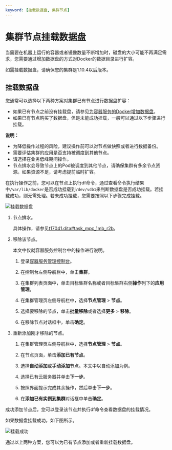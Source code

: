 ```yaml
---
keyword: [挂载数据盘, 集群节点]
---
```


# 集群节点挂载数据盘

当需要在机器上运行的容器或者镜像数量不断增加时，磁盘的大小可能不再满足需求，您需要通过增加数据盘的方式对Docker的数据目录进行扩容。

如需挂载数据盘，请确保您的集群是1.10.4以后版本。

## 挂载数据盘

您通常可以选择以下两种方案对集群已有节点进行数据盘扩容：

-   如果已有节点之前没有挂载盘，请参见[为容器服务的Docker增加数据盘](/intl.zh-CN/Kubernetes集群用户指南/节点与节点池/节点/为容器服务的Docker增加数据盘.md)。
-   如果已有节点购买了数据盘，但是未能成功挂载，一般可以通过以下步骤进行挂载。

**说明：**

-   为降低操作过程的风险，建议操作前可以对节点做快照或者进行数据备份。
-   需要评估集群的应用是否支持被调度到其他节点。
-   请选择在业务低峰期间操作。
-   节点排水会导致节点上的Pod被调度到其他节点，请确保集群有多余节点资源。如果资源不足，请考虑提前临时扩容。

在执行操作之前，您可以在节点上执行df命令，通过查看命令执行结果中`/var/lib/docker`是否成功挂载到`/dev/vdb1`来判断数据盘是否成功挂载。若挂载成功，则无需处理。若未成功挂载，您需要按照以下步骤完成挂载。

![挂载数据盘](https://static-aliyun-doc.oss-accelerate.aliyuncs.com/assets/img/zh-CN/3675659951/p38111.png)

1.  节点排水。

    具体操作，请参见[t17041.dita\#task\_mpc\_1mb\_r2b](/intl.zh-CN/Kubernetes集群用户指南/节点与节点池/节点/设置节点调度.md)。

2.  移除该节点。

    本文中仅就容器服务控制台中的操作进行说明。

    1.  登录[容器服务管理控制台](https://cs.console.aliyun.com)。

    2.  在控制台左侧导航栏中，单击**集群**。

    3.  在集群列表页面中，单击目标集群名称或者目标集群右侧**操作**列下的**应用管理**。

    4.  在集群管理页左侧导航栏中，选择**节点管理** \> **节点**。

    5.  选择要移除的节点，单击**批量移除**或者选择**更多** \> **移除**。

    6.  在移除节点对话框中，单击**确定**。

3.  重新添加刚才移除的节点。

    1.  在集群管理页左侧导航栏中，选择**节点管理** \> **节点**。

    2.  在节点页面，单击**添加已有节点**。

    3.  选择**自动添加**或**手动添加**节点。本文中以自动添加为例。

    4.  选择已有云服务器并单击**下一步**。

    5.  按照界面提示完成其余操作，然后单击**下一步**。

    6.  在**添加已有实例到集群**对话框中单击**确定**。


成功添加节点后，您可以登录该节点并执行df命令查看数据盘的挂载情况。

如果数据盘挂载成功，如下图所示。

![挂载成功](https://static-aliyun-doc.oss-accelerate.aliyuncs.com/assets/img/zh-CN/3675659951/p38111.png)

通过以上两种方案，您可以为已有节点添加或者重新挂载数据盘。

